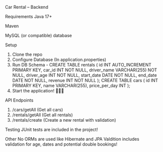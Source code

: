 Car Rental – Backend

Requirements
Java 17+

Maven

MySQL (or compatible) database

Setup
1. Clone the repo
2. Configure Database (In application.properties)
3. Run DB Schema -
  CREATE TABLE rentals (
  id INT AUTO_INCREMENT PRIMARY KEY,
  car_id INT NOT NULL,
  driver_name VARCHAR(255) NOT NULL,
  driver_age INT NOT NULL,
  start_date DATE NOT NULL,
  end_date DATE NOT NULL,
  revenue INT NOT NULL
);
CREATE TABLE cars (
  id INT PRIMARY KEY,
  name VARCHAR(255),
  price_per_day INT
); 
4. Start the application! 🥳✅🥳

API Endpoints
1. /cars/getAll (Get all cars)
2. /rentals/getAll (Get all rentals)
3. /rentals/create (Create a new rental with validation)

Testing
JUnit tests are included in the project!

Other 
No ORMs are used like Hibernate and JPA
Valdition includes validation for age, dates and potential double bookings!
